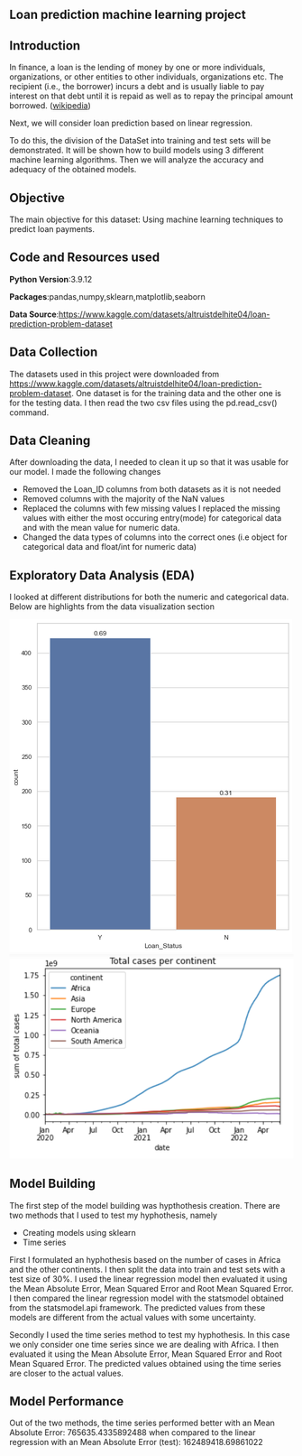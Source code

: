 ## Loan prediction machine learning project

## Introduction

In finance, a loan is the lending of money by one or more individuals, organizations, or other entities to other individuals, organizations etc. The recipient (i.e., the borrower) incurs a debt and is usually liable to pay interest on that debt until it is repaid as well as to repay the principal amount borrowed. ([wikipedia](https://en.wikipedia.org/wiki/Loan))

Next, we will consider loan prediction based on linear regression.

To do this, the division of the DataSet into training and test sets will be demonstrated. It will be shown how to build models using 3 different machine learning algorithms. Then we will analyze the accuracy and adequacy of the obtained models.

## Objective 
 The main objective for this dataset:[](http://localhost:8888/notebooks/Loan%20Prediction%20Project/loan%20prediction%20machine%20learning%20project.ipynb#The-main-objective-for-this-dataset:)
Using machine learning techniques to predict loan payments.

## Code and Resources used

**Python Version**:3.9.12 

**Packages**:pandas,numpy,sklearn,matplotlib,seaborn

**Data Source**:https://www.kaggle.com/datasets/altruistdelhite04/loan-prediction-problem-dataset

## Data Collection
The datasets used in this project were downloaded from https://www.kaggle.com/datasets/altruistdelhite04/loan-prediction-problem-dataset. One dataset is for the training data and the other one is for the testing data. I then read the two csv files using the pd.read_csv() command.

## Data Cleaning
After downloading the data, I needed to clean it up so that it was usable for our model. I made the following changes
* Removed the Loan_ID columns from both datasets as it is not needed
* Removed columns with the majority of the NaN values
* Replaced the columns with few missing values I replaced the missing values with either the most occuring entry(mode) for categorical data and with the mean value for numeric data. 
* Changed the data types of columns into the correct ones (i.e object for categorical data and float/int for numeric data)

## Exploratory Data Analysis (EDA)
I looked at different distributions for both the numeric and categorical data. Below are highlights from the data visualization section

![bar graph](https://github.com/MusaMasango/loan-prediction-machine-learning-project/blob/main/bar%20graph.png)
![pivot table](https://github.com/MusaMasango/BigData-on-the-spread-of-COVID-19-in-the-world/blob/main/covid%20cases.png)

## Model Building 
The first step of the model building was hypthothesis creation. There are two methods that I used to test my hyphothesis, namely
* Creating models using sklearn
* Time series

First I formulated an hyphothesis based on the number of cases in Africa and the other continents. I then split the data into train and test sets with a test size of 30%. I used the linear regression model then evaluated it using the Mean Absolute Error, Mean Squared Error and Root Mean Squared Error. I then compared the linear regression model with the statsmodel obtained from the statsmodel.api framework. The predicted values from these models are different from the actual values with some uncertainty.

Secondly I used the time series method to test my hyphothesis. In this case we only consider one time series since we are dealing with Africa. I then evaluated it using the Mean Absolute Error, Mean Squared Error and Root Mean Squared Error. The predicted values obtained using the time series are closer to the actual values. 

## Model Performance
Out of the two methods, the time series performed better with an Mean Absolute Error: 765635.4335892488 when compared to the linear regression with an Mean Absolute Error (test): 162489418.69861022
